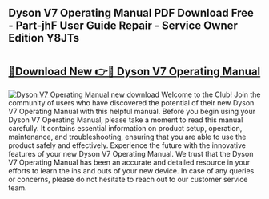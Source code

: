 ## Dyson V7 Operating Manual PDF Download Free - Part-jhF User Guide Repair - Service Owner Edition Y8JTs

# <h2><a href="http://cf16040.oget.top/?id=Dyson+V7+Operating+Manual">🔗Download New 👉🔴 Dyson V7 Operating Manual</a></h2>

[![Dyson V7 Operating Manual new download](https://i.imgur.com/5g1atiW.png)](http://cf16040.oget.top/?id=Dyson+V7+Operating+Manual)
Welcome to the Club! Join the community of users who have discovered the potential of their new Dyson V7 Operating Manual with this helpful manual. Before you begin using your Dyson V7 Operating Manual, please take a moment to read this manual carefully. It contains essential information on product setup, operation, maintenance, and troubleshooting, ensuring that you are able to use the product safely and effectively. Experience the future with the innovative features of your new Dyson V7 Operating Manual. We trust that the Dyson V7 Operating Manual has been an accurate and detailed resource in your efforts to learn the ins and outs of your new device. In case of any queries or concerns, please do not hesitate to reach out to our customer service team.
